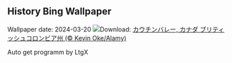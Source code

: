 ## History Bing Wallpaper
Wallpaper date: 2024-03-20
![](https://www.bing.com/th?id=OHR.MtPrevostDuncan_JA-JP5482628998_UHD.jpg&w=1000)Download: [カウチンバレー, カナダ ブリティッシュコロンビア州 (© Kevin Oke/Alamy)](https://www.bing.com/th?id=OHR.MtPrevostDuncan_JA-JP5482628998_UHD.jpg)

Auto get programm by LtgX
